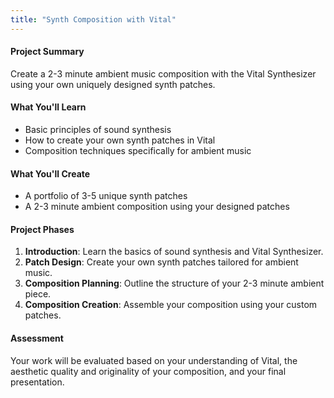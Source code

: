 ```yaml
---
title: "Synth Composition with Vital"
---
```


#### Project Summary

Create a 2-3 minute ambient music composition with the Vital Synthesizer using your own uniquely designed synth patches. 

#### What You'll Learn
- Basic principles of sound synthesis
- How to create your own synth patches in Vital
- Composition techniques specifically for ambient music

#### What You'll Create
- A portfolio of 3-5 unique synth patches
- A 2-3 minute ambient composition using your designed patches

#### Project Phases
1. **Introduction**: Learn the basics of sound synthesis and Vital Synthesizer.
2. **Patch Design**: Create your own synth patches tailored for ambient music.
3. **Composition Planning**: Outline the structure of your 2-3 minute ambient piece.
4. **Composition Creation**: Assemble your composition using your custom patches.

#### Assessment
Your work will be evaluated based on your understanding of Vital, the aesthetic quality and originality of your composition, and your final presentation.

